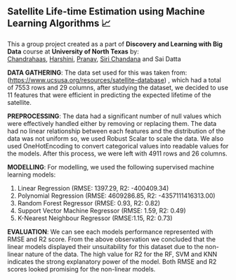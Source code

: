 ## Satellite Life-time Estimation using Machine Learning Algorithms 📈

This a group project created as a part of **Discovery and Learning with Big Data** course at **University of North Texas** by:           
[Chandrahaas](https://www.linkedin.com/in/chandrahaas-kalanadhabhatla/),
 [Harshini](https://www.linkedin.com/in/harshini-reddy-chada/),
 [Pranav](https://www.linkedin.com/in/pranav-moses-2142b7154/),
 [Siri Chandana](https://www.linkedin.com/in/cheekoti-siri-chandana-6541a419a/)
and Sai Datta

**DATA GATHERING**:
The data set used for this was taken from: (https://www.ucsusa.org/resources/satellite-database) , which had a total of 7553 rows and 29 columns, after studying the dataset, we decided to use 11 features that were efficient in predicting the expected lifetime of the satellite.


**PREPROCESSING**:
The data had a significant number of null values which were effectively handled either by removing or replacing them. The data had no linear relationship between each features and the distribution of the data was not uniform so, we used Robust Scalar to scale the data. We also used OneHotEncoding to convert categorical values into readable values for the models. After this process, we were left with 4911 rows and 26 columns.


**MODELLING**:
For modelling, we used the following supervised machine learning models:
1.	Linear Regression (RMSE: 1397.29, R2: -400409.34)
2.	Polynomial Regression (RMSE: 4609286.85, R2: -4357111416313.00)
3.	Random Forest Regressor (RMSE: 0.93, R2: 0.82)
4.	Support Vector Machine Regressor (RMSE: 1.59, R2: 0.49)
5.	K-Nearest Neighbour Regressor (RMSE:1.15, R2: 0.73)

   
**EVALUATION**:
We can see each models performance represented with RMSE and R2 score.
From the above observation we concluded that the linear models displayed their unsuitability for this dataset due to the non-linear nature of the data. The high value for R2 for the RF, SVM and KNN indicates the strong explanatory power of the model. Both RMSE and R2 scores looked promising for the non-linear models.


